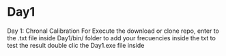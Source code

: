 # Day1
Day 1: Chronal Calibration
For Execute the download or clone repo, enter to the .txt file inside Day1/bin/ folder to add your frecuencies inside the txt 
to test the result double clic the  Day1.exe file inside 
